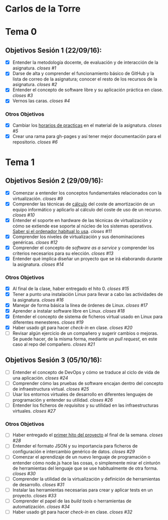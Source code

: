 Carlos de la Torre
=====================

# Tema 0

## Objetivos Sesión 1 (22/09/16):

- [x]  Entender la metodología docente, de evaluación y de interacción de la asignatura. *closes #1*
- [x]  Darse de alta y comprender el funcionamiento básico de GitHub y la lista de correo de la asignatura; conocer el resto de los recursos de la asignatura. *closes #2*
- [x]  Entender el concepto de software libre y su aplicación práctica en clase. *closes #3*
- [x]  Vernos las caras. *closes #4*

### Otros Objetivos

- [x]  Cambiar los [horarios de practicas](http://jj.github.io/IV/) en el material de la asignatura. *closes #5*
- [x]  Crear una rama para gh-pages y así tener mejor documentación para el repositorio. *closes #6*

# Tema 1

## Objetivos Sesión 2 (29/09/16):

- [x] Comenzar a entender los conceptos fundamentales relacionados con la virtualización. *closes #9*
- [x] Comprender las técnicas de [cálculo](https://github.com/elsudano/Universidad/blob/FACULTAD/04Cuarto/Infraestructura_Virtual_IV/ejercicios/Tema1.md#ejercicio1) del coste de amortización de un equipo informático y aplicarlo al cálculo del coste de uso de un recurso. *closes #10*
- [x] Entender el soporte en hardware de las técnicas de virtualización y cómo se extiende ese soporte al núcleo de los sistemas operativos. [Saber si el ordenador habitual lo usa](https://github.com/elsudano/Universidad/blob/FACULTAD/04Cuarto/Infraestructura_Virtual_IV/ejercicios/Tema1.md#ejercicio4). *closes #11*
- [x] Comprender los niveles de virtualización y sus denominaciones genéricas. *closes #12*
- [x] Comprender el concepto de *software as a service* y comprender los criterios necesarios para su elección. *closes #13*
- [x] Entender qué implica diseñar un proyecto que se irá elaborando durante la asignatura. *closes #14*

### Otros Objetivos

- [x] Al final de la clase, haber entregado el hito 0. *closes #15*
- [x] Tener a punto una instalación Linux para llevar a cabo las actividades de la asignatura. *closes #16*
- [x] Manejar de forma básica la línea de órdenes de Linux. *closes #17*
- [x] Aprender a instalar software libre en Linux. *closes #18*
- [x] Entender el concepto de sistema de ficheros virtual usado en Linux para diferentes menesteres. *closes #19*
- [x] Haber usado git para hacer *check-in* en clase. *closes #20*
- [ ] Revisar algún ejercicio de un compañero y sugerir cambios o mejoras. Se puede hacer, de la misma forma, mediante un *pull request*, en este caso al repo del compañero. *closes #21*

## Objetivos Sesión 3 (05/10/16):

- [ ] Entender el concepto de DevOps y cómo se traduce al ciclo de vida de una aplicación. *closes #24*
- [ ] Comprender cómo las pruebas de software encajan dentro del concepto de infraestructura virtual. *closes #25*
- [ ] Usar los entornos virtuales de desarrollo en diferentes lenguajes de programación y entender su utilidad. *closes #26*
- [ ] Entender los ficheros de *requisitos* y su utilidad en las infraestructuras virtuales. *closes #27*

### Otros Objetivos

- [ ] Haber entregado el [primer hito del proyecto](http://jj.github.io/IV/documentos/practicas/1.Infraestructura) al final de la semana. *closes #28*
- [ ] Entender el formato JSON y su importancia para ficheros de configuración e intercambio genérico de datos. *closes #29*
- [ ] Comenzar el aprendizaje de un nuevo lenguaje de programación o entender cómo node.js hace las cosas, o simplemente mirar el cinturón de herramientas del lenguaje que se use habitualmente de otra forma. *closes #30*
- [ ] Comprender la utilidad de la virtualización y definición de herramientas de desarrollo. *closes #31*
- [ ] Instalar las herramientas necesarias para crear y aplicar tests en un proyecto. *closes #33*
- [ ] Comprender el papel de las *build tools* o herramientas de automatización. *closes #34*
- [ ] Haber usado git para hacer *check-in* en clase. *closes #32*
